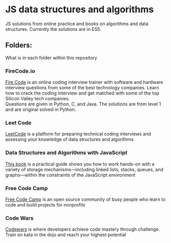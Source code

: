 # JS data structures and algorithms
JS solutions from online practice and books on algorithms and data structures. Currently the solutions are in ES5.

## Folders:
What is in each folder within this repository
### FireCode.io
[Fire Code](https://www.firecode.io) is an online coding interview trainer with software and hardware interview questions from some of the best technology companies. Learn how to crack the coding interview and get matched with some of the top Silicon Valley tech companies.  
Questions are given in Python, C, and Java. The solutions are from level 1 and are original solved in Python.
### Leet Code
[LeetCode](https://leetcode.com/) is a platform for preparing technical coding interviews and assessing your knowledge of data structures and algorithms
### Data Structures and Algorithms with JavaScript
[This book](http://shop.oreilly.com/product/0636920029557.do) is a practical guide shows you how to work hands-on with a variety of storage mechanisms—including linked lists, stacks, queues, and graphs—within the constraints of the JavaScript environment
### Free Code Camp
[Free Code Camp](https://www.freecodecamp.com/) is an open source community of busy people who learn to code and build projects for nonprofits
### Code Wars
[Codewars](https://www.codewars.com/) is where developers achieve code mastery through challenge. Train on kata in the dojo and reach your highest potential